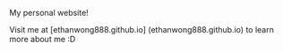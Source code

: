 My personal website! 

Visit me at [ethanwong888.github.io] (ethanwong888.github.io) to learn more about me :D

